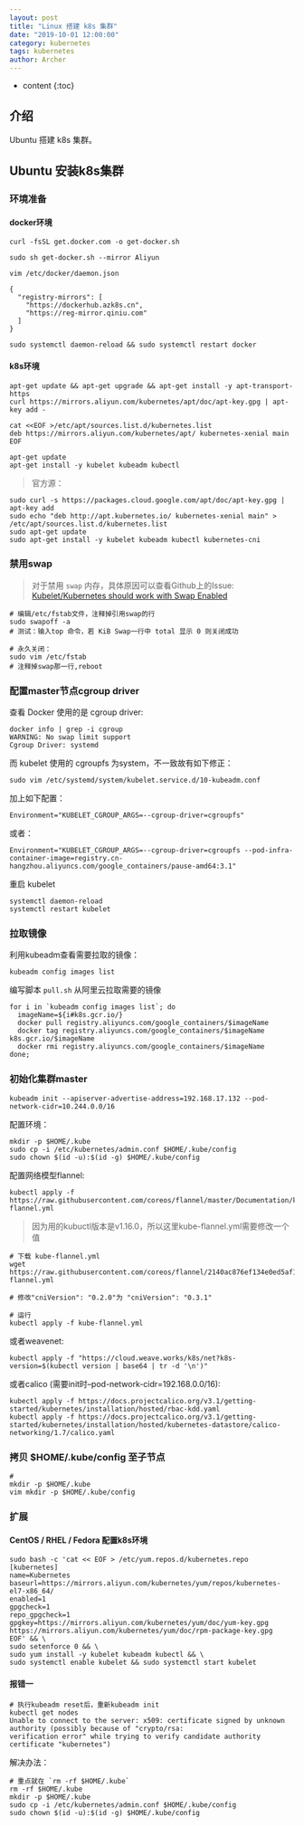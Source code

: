 ```yaml
---
layout: post
title: "Linux 搭建 k8s 集群"
date: "2019-10-01 12:00:00"
category: kubernetes
tags: kubernetes
author: Archer
---
```

* content
{:toc}

## 介绍

Ubuntu 搭建 k8s 集群。




## Ubuntu 安装k8s集群

### 环境准备

#### docker环境

```shell
curl -fsSL get.docker.com -o get-docker.sh

sudo sh get-docker.sh --mirror Aliyun
```

```shell
vim /etc/docker/daemon.json
```

```shell
{
  "registry-mirrors": [
    "https://dockerhub.azk8s.cn",
    "https://reg-mirror.qiniu.com"
  ]
}
```

```shell
sudo systemctl daemon-reload && sudo systemctl restart docker
```

#### k8s环境

```shell
apt-get update && apt-get upgrade && apt-get install -y apt-transport-https
curl https://mirrors.aliyun.com/kubernetes/apt/doc/apt-key.gpg | apt-key add -

cat <<EOF >/etc/apt/sources.list.d/kubernetes.list
deb https://mirrors.aliyun.com/kubernetes/apt/ kubernetes-xenial main
EOF  

apt-get update
apt-get install -y kubelet kubeadm kubectl
```

> 官方源：

```shell
sudo curl -s https://packages.cloud.google.com/apt/doc/apt-key.gpg | apt-key add
sudo echo "deb http://apt.kubernetes.io/ kubernetes-xenial main" > /etc/apt/sources.list.d/kubernetes.list
sudo apt-get update
sudo apt-get install -y kubelet kubeadm kubectl kubernetes-cni
```

### 禁用swap

> 对于禁用 `swap` 内存，具体原因可以查看Github上的Issue: [Kubelet/Kubernetes should work with Swap Enabled](https://link.juejin.im/?target=https%3A%2F%2Fgithub.com%2Fkubernetes%2Fkubernetes%2Fissues%2F53533)

```shell
# 编辑/etc/fstab文件，注释掉引用swap的行
sudo swapoff -a
# 测试：输入top 命令，若 KiB Swap一行中 total 显示 0 则关闭成功

# 永久关闭：
sudo vim /etc/fstab
# 注释掉swap那一行,reboot
```

### 配置master节点cgroup driver

查看 Docker 使用的是 cgroup driver:

 ```shell
docker info | grep -i cgroup
WARNING: No swap limit support
Cgroup Driver: systemd
```

而 kubelet 使用的 cgroupfs 为system，不一致故有如下修正：

```shell
sudo vim /etc/systemd/system/kubelet.service.d/10-kubeadm.conf
```

加上如下配置：

```shell
Environment="KUBELET_CGROUP_ARGS=--cgroup-driver=cgroupfs"
```

或者：

```shell
Environment="KUBELET_CGROUP_ARGS=--cgroup-driver=cgroupfs --pod-infra-container-image=registry.cn-hangzhou.aliyuncs.com/google_containers/pause-amd64:3.1"
```

重启 kubelet

```shell
systemctl daemon-reload
systemctl restart kubelet
```

### 拉取镜像

利用kubeadm查看需要拉取的镜像：

```shell
kubeadm config images list
```

编写脚本 `pull.sh` 从阿里云拉取需要的镜像

```shell
for i in `kubeadm config images list`; do
  imageName=${i#k8s.gcr.io/}
  docker pull registry.aliyuncs.com/google_containers/$imageName
  docker tag registry.aliyuncs.com/google_containers/$imageName k8s.gcr.io/$imageName
  docker rmi registry.aliyuncs.com/google_containers/$imageName
done;
```

### 初始化集群master

```shell
kubeadm init --apiserver-advertise-address=192.168.17.132 --pod-network-cidr=10.244.0.0/16
```

配置环境：

```shell
mkdir -p $HOME/.kube
sudo cp -i /etc/kubernetes/admin.conf $HOME/.kube/config
sudo chown $(id -u):$(id -g) $HOME/.kube/config
```

配置网络模型flannel:

```shell
kubectl apply -f https://raw.githubusercontent.com/coreos/flannel/master/Documentation/kube-flannel.yml
```

> 因为用的kubuctl版本是v1.16.0，所以这里kube-flannel.yml需要修改一个值

```shell
# 下载 kube-flannel.yml
wget https://raw.githubusercontent.com/coreos/flannel/2140ac876ef134e0ed5af15c65e414cf26827915/Documentation/kube-flannel.yml

# 修改"cniVersion": "0.2.0"为 "cniVersion": "0.3.1"

# 运行
kubectl apply -f kube-flannel.yml
```

或者weavenet:

```shell
kubectl apply -f "https://cloud.weave.works/k8s/net?k8s-version=$(kubectl version | base64 | tr -d '\n')"
```

或者calico (需要init时–pod-network-cidr=192.168.0.0/16):

```shell
kubectl apply -f https://docs.projectcalico.org/v3.1/getting-started/kubernetes/installation/hosted/rbac-kdd.yaml
kubectl apply -f https://docs.projectcalico.org/v3.1/getting-started/kubernetes/installation/hosted/kubernetes-datastore/calico-networking/1.7/calico.yaml
```

### 拷贝 $HOME/.kube/config 至子节点

```shell
#
mkdir -p $HOME/.kube
vim mkdir -p $HOME/.kube/config
```

### 扩展

#### CentOS / RHEL / Fedora 配置k8s环境

```shell
sudo bash -c 'cat << EOF > /etc/yum.repos.d/kubernetes.repo
[kubernetes]
name=Kubernetes
baseurl=https://mirrors.aliyun.com/kubernetes/yum/repos/kubernetes-el7-x86_64/
enabled=1
gpgcheck=1
repo_gpgcheck=1
gpgkey=https://mirrors.aliyun.com/kubernetes/yum/doc/yum-key.gpg https://mirrors.aliyun.com/kubernetes/yum/doc/rpm-package-key.gpg
EOF' && \
sudo setenforce 0 && \
sudo yum install -y kubelet kubeadm kubectl && \
sudo systemctl enable kubelet && sudo systemctl start kubelet
```

#### 报错一

```shell
# 执行kubeadm reset后，重新kubeadm init
kubectl get nodes
Unable to connect to the server: x509: certificate signed by unknown authority (possibly because of "crypto/rsa:
verification error" while trying to verify candidate authority certificate "kubernetes")
```

解决办法：

```shell
# 重点就在 `rm -rf $HOME/.kube`
rm -rf $HOME/.kube
mkdir -p $HOME/.kube
sudo cp -i /etc/kubernetes/admin.conf $HOME/.kube/config
sudo chown $(id -u):$(id -g) $HOME/.kube/config
```
